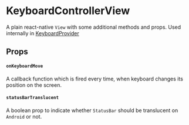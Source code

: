 # KeyboardControllerView

A plain react-native `View` with some additional methods and props. Used internally in [KeyboardProvider](./keyboard-provider.md)

## Props

#### `onKeyboardMove`

A callback function which is fired every time, when keyboard changes its position on the screen.

#### `statusBarTranslucent`

A boolean prop to indicate whether `StatusBar` should be translucent on `Android` or not.